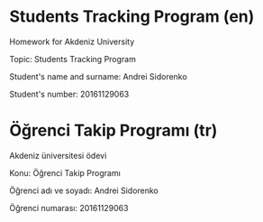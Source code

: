 # Students Tracking Program (en)
Homework for Akdeniz University

Topic: Students Tracking Program

Student's name and surname: Andrei Sidorenko

Student's number: 20161129063

# Öğrenci Takip Programı (tr)
Akdeniz üniversitesi ödevi

Konu: Öğrenci Takip Programı

Öğrenci adı ve soyadı: Andrei Sidorenko

Öğrenci numarası: 20161129063
